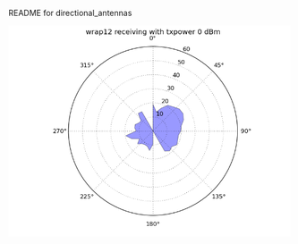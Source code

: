 README for directional_antennas

![0 dbm](https://github.com/tierney/directional_antennas/raw/master/images/wrap12,txpower=0.png)